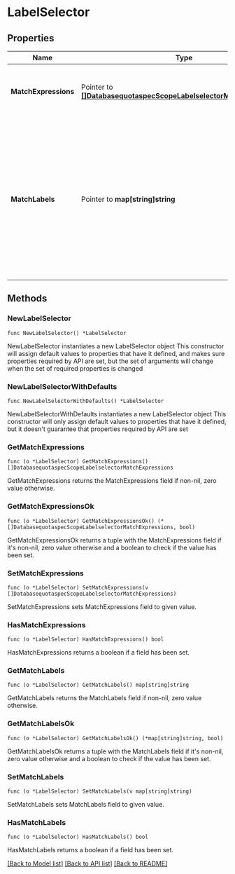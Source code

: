 # LabelSelector

## Properties

Name | Type | Description | Notes
------------ | ------------- | ------------- | -------------
**MatchExpressions** | Pointer to [**[]DatabasequotaspecScopeLabelselectorMatchExpressions**](DatabasequotaspecScopeLabelselectorMatchExpressions.md) | matchExpressions is a list of label selector requirements. The requirements are ANDed. | [optional] 
**MatchLabels** | Pointer to **map[string]string** | matchLabels is a map of {key,value} pairs. A single {key,value} in the matchLabels map is equivalent to an element of matchExpressions, whose key field is \&quot;key\&quot;, the operator is \&quot;In\&quot;, and the values array contains only \&quot;value\&quot;. The requirements are ANDed. | [optional] 

## Methods

### NewLabelSelector

`func NewLabelSelector() *LabelSelector`

NewLabelSelector instantiates a new LabelSelector object
This constructor will assign default values to properties that have it defined,
and makes sure properties required by API are set, but the set of arguments
will change when the set of required properties is changed

### NewLabelSelectorWithDefaults

`func NewLabelSelectorWithDefaults() *LabelSelector`

NewLabelSelectorWithDefaults instantiates a new LabelSelector object
This constructor will only assign default values to properties that have it defined,
but it doesn't guarantee that properties required by API are set

### GetMatchExpressions

`func (o *LabelSelector) GetMatchExpressions() []DatabasequotaspecScopeLabelselectorMatchExpressions`

GetMatchExpressions returns the MatchExpressions field if non-nil, zero value otherwise.

### GetMatchExpressionsOk

`func (o *LabelSelector) GetMatchExpressionsOk() (*[]DatabasequotaspecScopeLabelselectorMatchExpressions, bool)`

GetMatchExpressionsOk returns a tuple with the MatchExpressions field if it's non-nil, zero value otherwise
and a boolean to check if the value has been set.

### SetMatchExpressions

`func (o *LabelSelector) SetMatchExpressions(v []DatabasequotaspecScopeLabelselectorMatchExpressions)`

SetMatchExpressions sets MatchExpressions field to given value.

### HasMatchExpressions

`func (o *LabelSelector) HasMatchExpressions() bool`

HasMatchExpressions returns a boolean if a field has been set.

### GetMatchLabels

`func (o *LabelSelector) GetMatchLabels() map[string]string`

GetMatchLabels returns the MatchLabels field if non-nil, zero value otherwise.

### GetMatchLabelsOk

`func (o *LabelSelector) GetMatchLabelsOk() (*map[string]string, bool)`

GetMatchLabelsOk returns a tuple with the MatchLabels field if it's non-nil, zero value otherwise
and a boolean to check if the value has been set.

### SetMatchLabels

`func (o *LabelSelector) SetMatchLabels(v map[string]string)`

SetMatchLabels sets MatchLabels field to given value.

### HasMatchLabels

`func (o *LabelSelector) HasMatchLabels() bool`

HasMatchLabels returns a boolean if a field has been set.


[[Back to Model list]](../README.md#documentation-for-models) [[Back to API list]](../README.md#documentation-for-api-endpoints) [[Back to README]](../README.md)


